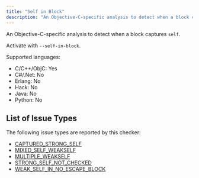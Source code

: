 ```yaml
---
title: "Self in Block"
description: "An Objective-C-specific analysis to detect when a block captures `self`."
---
```


An Objective-C-specific analysis to detect when a block captures `self`.

Activate with `--self-in-block`.

Supported languages:
- C/C++/ObjC: Yes
- C#/.Net: No
- Erlang: No
- Hack: No
- Java: No
- Python: No



## List of Issue Types

The following issue types are reported by this checker:
- [CAPTURED_STRONG_SELF](/docs/next/all-issue-types#captured_strong_self)
- [MIXED_SELF_WEAKSELF](/docs/next/all-issue-types#mixed_self_weakself)
- [MULTIPLE_WEAKSELF](/docs/next/all-issue-types#multiple_weakself)
- [STRONG_SELF_NOT_CHECKED](/docs/next/all-issue-types#strong_self_not_checked)
- [WEAK_SELF_IN_NO_ESCAPE_BLOCK](/docs/next/all-issue-types#weak_self_in_no_escape_block)
